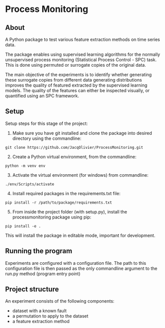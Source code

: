 # Process Monitoring

## About
A Python package to test various feature extraction methods on time series data. 

The package enables using supervised learning algorithms for the normally unsupervised process monitoring (Statistical Process Control - SPC) task. This is done using permuted or surrogate copies of the original data. 

The main objective of the experiments is to identify whether generating these surrogate copies from different data generating distributions improves the quality of featured extracted by the supervised learning models. The quality of the features can either be inspected visually, or quantified using an SPC framework.

## Setup

Setup steps for this stage of the project:

1. Make sure you have git installed and clone the package into desired directory using the commandline:

```git clone https://github.com/JacqOlivier/ProcessMonitoring.git``` 

2.  Create a Python virtual environment, from the commandline:

`python -m venv env`

3. Activate the virtual environment (for windows) from commandline:

`./env/Scripts/activate`

4. Install required packages in the requirements.txt file:

`pip install -r /path/to/package/requirements.txt`

5. From inside the project folder (with setup.py), install the processmonitoring package using pip:

`pip install -e .`

This will install the package in editable mode, important for development.

## Running the program
Experiments are configured with a configuration file. The path to this configuration file is then passed as the only commandline argument to the run.py method (program entry point)
## Project structure
An experiment consists of the following components:

* dataset with a known fault
* a permutation to apply to the dataset
* a feature extraction method

